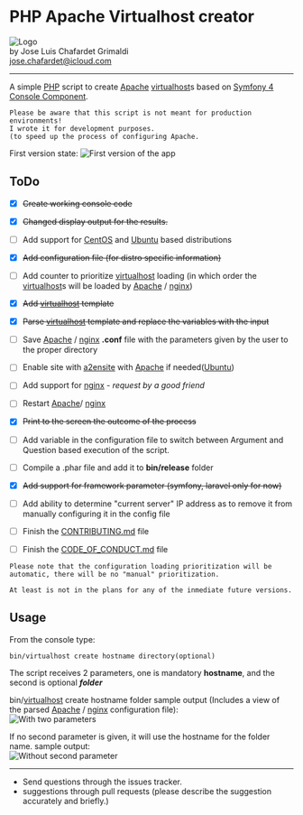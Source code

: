 # PHP Apache Virtualhost creator

![Logo](http://i.imgur.com/dzfZcU7.png?1)  
by Jose Luis Chafardet Grimaldi  
jose.chafardet@icloud.com
***
A simple [PHP](http://php.net/) script to create [Apache](http://httpd.apache.org/) [virtualhost](http://httpd.apache.org/docs/2.4/mod/core.html#virtualhost)s based on [Symfony 4](http://symfony.com/) [Console Component](http://symfony.com/doc/current/components/console.html).

```
Please be aware that this script is not meant for production environments! 
I wrote it for development purposes.
(to speed up the process of configuring Apache.
```
First version state:
![First version of the app](http://i.imgur.com/kl64TxB.png)

## ToDo
- [x] ~~Create working console code~~
- [x] ~~Changed display output for the results.~~

- [ ] Add support for [CentOS](https://www.centos.org/) and [Ubuntu](https://www.ubuntu.com/) based distributions
- [x] ~~Add configuration file (for distro specific information)~~
- [ ] Add counter to prioritize [virtualhost](http://httpd.apache.org/docs/2.4/mod/core.html#virtualhost) loading (in which order the [virtualhost](http://httpd.apache.org/docs/2.4/mod/core.html#virtualhost)s will be loaded by [Apache](http://httpd.apache.org/) / [nginx](https://nginx.org/en/))
- [x] ~~Add [virtualhost](http://httpd.apache.org/docs/2.4/mod/core.html#virtualhost) template~~
- [x] ~~Parse [virtualhost](http://httpd.apache.org/docs/2.4/mod/core.html#virtualhost) template and replace the variables with the input~~
- [ ] Save [Apache](http://httpd.apache.org/) / [nginx](https://nginx.org/en/) **.conf** file with the parameters given by the user to the proper directory
- [ ] Enable site with [a2ensite](http://manpages.ubuntu.com/manpages/trusty/man8/a2ensite.8.html) with [Apache](http://httpd.apache.org/) if needed([Ubuntu](https://www.ubuntu.com/))
- [ ] Add support for [nginx](https://nginx.org/en/) - _request by a good friend_
- [ ] Restart [Apache](http://httpd.apache.org/)/ [nginx](https://nginx.org/en/)
- [x] ~~Print to the screen the outcome of the process~~
- [ ] Add variable in the configuration file to switch between Argument and Question based execution of the script.
- [ ] Compile a .phar file and add it to **bin/release** folder
- [x] ~~Add support for framework parameter (symfony, laravel only for now)~~
- [ ] Add ability to determine "current server" IP address as to remove it from manually configuring it in the config file
- [ ] Finish the [CONTRIBUTING.md](CONTRIBUTING.md) file
- [ ] Finish the [CODE_OF_CONDUCT.md](CODE_OF_CONDUCT.md) file

```
Please note that the configuration loading prioritization will be
automatic, there will be no "manual" prioritization.
  
At least is not in the plans for any of the inmediate future versions.
```

## Usage

From the console type:
```
bin/virtualhost create hostname directory(optional)
```
The script receives 2 parameters, one is mandatory **hostname**, and the second is optional _**folder**_

bin/[virtualhost](http://httpd.apache.org/docs/2.4/mod/core.html#virtualhost) create hostname folder
sample output (Includes a view of the parsed [Apache](http://httpd.apache.org/) / [nginx](https://nginx.org/en/) configuration file):  
![With two parameters](http://i.imgur.com/xhCNKUW.png)

If no second parameter is given, it will use the hostname for the folder name.
sample output:  
![Without second parameter](http://i.imgur.com/joJhBua.png)

***

* Send questions through the issues tracker.
* suggestions through pull requests (please describe the suggestion accurately and briefly.)



